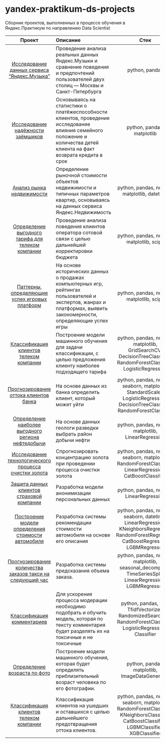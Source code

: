 # yandex-praktikum-ds-projects
Сборник проектов, выполненных в процессе обучения в Яндекс.Практикум по направлению Data Scientist

| Проект | Описание | Стек |
| :--------------------: | :--------------------- |:---------------------------:|
| [Исследование данных сервиса “Яндекс.Музыка”][4] | Проведение анализа реальных данных Яндекс.Музыки и сравнение поведения и предпочтений пользователей двух столиц — Москвы и Санкт-Петербурга | python, pandas |
| [Исследование надёжности заёмщиков][0] | Основываясь на статистики о платёжеспособности клиентов, проведение исследование влияния семейного положение и количества детей клиента на факт возврата кредита в срок | python, pandas, matplotlib |
| [Анализ рынка недвижимости][5] | Определение рыночной стоимости объектов недвижимости и типичных параметров квартир, основываясь на данных сервиса Яндекс.Недвижимость | python, pandas, numpy, matplotlib, datetime |
| [Определение выгодного тарифа для телеком компании][6] | Проведение анализа поведения клиентов оператора сотовой связи с целью дальнейшей корректировки бюджета | python, pandas, numpy, matplotlib, scipy |
| [Паттерны, определяющие успех игровых платформ][7] | На основе исторических данных о продажах компьютерных игр, рейтингах пользователей и экспертов, жанрах и платформах, выявить закономерности, определяющие успех игры | python, pandas, numpy, matplotlib, scipy |
| [Классификация клиентов телеком компании][8] | Построение модели машинного обучения для задачи классификации, с целью предложения клиенту наиболее подходящего тарифа | python, pandas, numpy, matplotlib, GridSearchCV, DecisionTreeClassifier, RandomForestClassifier, LogisticRegression |
| [Прогнозирование оттока клиентов банка][9] | На основе данных из банка определить клиент, который может уйти | python, pandas, numpy, seaborn, matplotlib, StandardScaler, LogisticRegression, DecisionTreeClassifier, RandomForestClassifier |
| [Определение наиболее выгодного региона нефтедобычи][10] | На основе данных геологи разведки выбрать район добычи нефти | python, pandas, numpy, matplotlib, LinearRegression |
| [Исследование технологического процесса очистки золота][11] | Спрогнозировать концентрацию золота при проведении процесса очистки золота | python, pandas, numpy, seaborn, matplotlib, RandomForestClassifier, LinearRegression, CatBoostClassifier|
| [Защита данных клиентов страховой компании][12] | Разработка модели анонимизации персональных данных | python, pandas, numpy, LinearRegression|
| [Построение модели определения стоимости автомобиля][13] | Разработка системы рекомендации стоимости автомобиля на основе его описания | python, pandas, numpy, seaborn, datetime, LinearRegression, KNeighborsRegressor, RandomForestRegressor, CatBoostRegressor, LGBMRegressor|
| [Прогнозирование количества заказов такси на следующий час][14] | Разработка системы предсказания объема заказа. | python, pandas, numpy, matplotlib,  seasonal_decompose, TimeSeriesSplit, LinearRegression, LGBMRegressor|
| [Классификация комментариев][1] | Для ускорения процесса модерации необходимо подобрать и обучить модель, которая по тексту комментария будет разделять их на токсичные и не токсичные | python, pandas, nltk, TfidfVectorizer, RandomizedSearchCV, RandomForestClassifier, LogisticRegression, Classifier |
| [Определение возраста по фото][2] | Построение модели машинного обучения, которая будет определять приблизительный возраст человека по его фотографии. | python, pandas, matplotlib, ImageDataGenerator |
| [Классификация клиентов телеком компании][3] | Классификация клиентов на ушедших и оставшихся с целью дальнейшего предотвращения оттока клиентов. | python, pandas, numpy, seaborn, matplotlib, RandomForestClassifier, KNeighborsClassifier, CatBoostClassifier, LGBMClassifier, XGBClassifier |

[0]: https://github.com/ElizavetaKondratenko/yandex-praktikum-ds-projects/tree/main/02-%D0%B8%D1%81%D1%81%D0%BB%D0%B5%D0%B4%D0%BE%D0%B2%D0%B0%D0%BD%D0%B8%D0%B5-%D0%BD%D0%B0%D0%B4%D0%B5%D0%B6%D0%BD%D0%BE%D1%81%D1%82%D0%B8-%D0%B7%D0%B0%D0%B5%D0%BC%D1%89%D0%B8%D0%BA%D0%BE%D0%B2
[1]: https://github.com/ElizavetaKondratenko/yandex-praktikum-ds-projects/tree/main/13-%D0%BA%D0%BB%D0%B0%D1%81%D1%81%D0%B8%D1%84%D0%B8%D0%BA%D0%B0%D1%86%D0%B8%D1%8F-%D0%BA%D0%BE%D0%BC%D0%BC%D0%B5%D0%BD%D1%82%D0%B0%D1%80%D0%B8%D0%B5%D0%B2
[2]: https://github.com/ElizavetaKondratenko/yandex-praktikum-ds-projects/tree/main/15-%D0%BE%D0%BF%D1%80%D0%B5%D0%B4%D0%B5%D0%BB%D0%B5%D0%BD%D0%B8%D0%B5-%D0%B2%D0%BE%D0%B7%D1%80%D0%B0%D1%81%D1%82%D0%B0-%D0%BF%D0%BE-%D1%84%D0%BE%D1%82%D0%BE
[3]: https://github.com/ElizavetaKondratenko/yandex-praktikum-ds-projects/tree/main/16-%D0%BA%D0%BB%D0%B0%D1%81%D1%81%D0%B8%D1%84%D0%B8%D0%BA%D0%B0%D1%86%D0%B8%D1%8F-%D0%BA%D0%BB%D0%B8%D0%B5%D0%BD%D1%82%D0%BE%D0%B2-%D1%82%D0%B5%D0%BB%D0%B5%D0%BA%D0%BE%D0%BC-%D0%BA%D0%BE%D0%BC%D0%BF%D0%B0%D0%BD%D0%B8%D0%B8
[4]: https://github.com/ElizavetaKondratenko/yandex-praktikum-ds-projects/tree/main/01-%D1%8F%D0%BD%D0%B4%D0%B5%D0%BA%D1%81-%D0%BC%D1%83%D0%B7%D1%8B%D0%BA%D0%B0
[5]: https://github.com/ElizavetaKondratenko/yandex-praktikum-ds-projects/tree/main/03-%D0%B0%D0%BD%D0%B0%D0%BB%D0%B8%D0%B7-%D1%80%D1%8B%D0%BD%D0%BA%D0%B0-%D0%BD%D0%B5%D0%B4%D0%B2%D0%B8%D0%B6%D0%B8%D0%BC%D0%BE%D1%81%D1%82%D0%B8
[6]: https://github.com/ElizavetaKondratenko/yandex-praktikum-ds-projects/tree/main/04-%D0%BE%D0%BF%D1%80%D0%B5%D0%B4%D0%B5%D0%BB%D0%B5%D0%BD%D0%B8%D0%B5-%D0%B2%D1%8B%D0%B3%D0%BE%D0%B4%D0%BD%D0%BE%D0%B3%D0%BE-%D1%82%D0%B0%D1%80%D0%B8%D1%84%D0%B0-%D0%B4%D0%BB%D1%8F-%D1%82%D0%B5%D0%BB%D0%B5%D0%BA%D0%BE%D0%BC-%D0%BA%D0%BE%D0%BC%D0%BF%D0%B0%D0%BD%D0%B8%D0%B8
[7]: https://github.com/ElizavetaKondratenko/yandex-praktikum-ds-projects/tree/main/05-%D0%BF%D0%B0%D1%82%D1%82%D0%B5%D1%80%D0%BD%D1%8B-%D0%BE%D0%BF%D1%80%D0%B5%D0%B4%D0%B5%D0%BB%D1%8F%D1%8E%D1%89%D0%B8%D0%B5-%D1%83%D1%81%D0%BF%D0%B5%D1%85-%D0%B8%D0%B3%D1%80%D0%BE%D0%B2%D1%8B%D1%85-%D0%BF%D0%BB%D0%B0%D1%82%D1%84%D0%BE%D1%80%D0%BC
[8]: https://github.com/ElizavetaKondratenko/yandex-praktikum-ds-projects/tree/main/06-%D0%BA%D0%BB%D0%B0%D1%81%D1%81%D0%B8%D1%84%D0%B8%D0%BA%D0%B0%D1%86%D0%B8%D1%8F-%D0%BA%D0%BB%D0%B8%D0%B5%D0%BD%D1%82%D0%BE%D0%B2-%D1%82%D0%B5%D0%BB%D0%B5%D0%BA%D0%BE%D0%BC-%D0%BA%D0%BE%D0%BC%D0%BF%D0%B0%D0%BD%D0%B8%D0%B8
[9]: https://github.com/ElizavetaKondratenko/yandex-praktikum-ds-projects/tree/main/07-%D0%BF%D1%80%D0%BE%D0%B3%D0%BD%D0%BE%D0%B7%D0%B8%D1%80%D0%BE%D0%B2%D0%B0%D0%BD%D0%B8%D0%B5-%D0%BE%D1%82%D1%82%D0%BE%D0%BA%D0%B0-%D0%BA%D0%BB%D0%B8%D0%B5%D0%BD%D1%82%D0%BE%D0%B2-%D0%B1%D0%B0%D0%BD%D0%BA%D0%B0
[10]: https://github.com/ElizavetaKondratenko/yandex-praktikum-ds-projects/tree/main/08-%D0%BE%D0%BF%D1%80%D0%B5%D0%B4%D0%B5%D0%BB%D0%B5%D0%BD%D0%B8%D0%B5-%D0%BD%D0%B0%D0%B8%D0%B1%D0%BE%D0%BB%D0%B5%D0%B5-%D0%B2%D1%8B%D0%B3%D0%BE%D0%B4%D0%BD%D0%BE%D0%B3%D0%BE-%D1%80%D0%B5%D0%B3%D0%B8%D0%BE%D0%BD%D0%B0-%D0%BD%D0%B5%D1%84%D1%82%D0%B5%D0%B4%D0%BE%D0%B1%D1%8B%D1%87%D0%B8
[11]: https://github.com/ElizavetaKondratenko/yandex-praktikum-ds-projects/tree/main/09-%D0%B8%D1%81%D1%81%D0%BB%D0%B5%D0%B4%D0%BE%D0%B2%D0%B0%D0%BD%D0%B8%D0%B5-%D1%82%D0%B5%D1%85%D0%BD%D0%BE%D0%BB%D0%BE%D0%B3%D0%B8%D1%87%D0%B5%D1%81%D0%BA%D0%BE%D0%B3%D0%BE-%D0%BF%D1%80%D0%BE%D1%86%D0%B5%D1%81%D1%81%D0%B0-%D0%BE%D1%87%D0%B8%D1%81%D1%82%D0%BA%D0%B8-%D0%B7%D0%BE%D0%BB%D0%BE%D1%82%D0%B0
[12]: https://github.com/ElizavetaKondratenko/yandex-praktikum-ds-projects/tree/main/10-%D0%B7%D0%B0%D1%89%D0%B8%D1%82%D0%B0-%D0%B4%D0%B0%D0%BD%D0%BD%D1%8B%D1%85-%D0%BA%D0%BB%D0%B8%D0%B5%D0%BD%D1%82%D0%BE%D0%B2-%D1%81%D1%82%D1%80%D0%B0%D1%85%D0%BE%D0%B2%D0%BE%D0%B9-%D0%BA%D0%BE%D0%BC%D0%BF%D0%B0%D0%BD%D0%B8%D0%B8
[13]: https://github.com/ElizavetaKondratenko/yandex-praktikum-ds-projects/tree/main/11-%D0%BF%D0%BE%D1%81%D1%82%D1%80%D0%BE%D0%B5%D0%BD%D0%B8%D0%B5-%D0%BC%D0%BE%D0%B4%D0%B5%D0%BB%D0%B8-%D0%BE%D0%BF%D1%80%D0%B5%D0%B4%D0%B5%D0%BB%D0%B5%D0%BD%D0%B8%D1%8F-%D1%81%D1%82%D0%BE%D0%B8%D0%BC%D0%BE%D1%81%D1%82%D0%B8-%D0%B0%D0%B2%D1%82%D0%BE%D0%BC%D0%BE%D0%B1%D0%B8%D0%BB%D1%8F
[14]: https://github.com/ElizavetaKondratenko/yandex-praktikum-ds-projects/tree/main/12-%D0%BF%D1%80%D0%BE%D0%B3%D0%BD%D0%BE%D0%B7%D0%B8%D1%80%D0%BE%D0%B2%D0%B0%D0%BD%D0%B8%D0%B5-%D0%BA%D0%BE%D0%BB%D0%B8%D1%87%D0%B5%D1%81%D1%82%D0%B2%D0%B0-%D0%B7%D0%B0%D0%BA%D0%B0%D0%B7%D0%BE%D0%B2-%D1%82%D0%B0%D0%BA%D1%81%D0%B8-%D0%BD%D0%B0-%D1%81%D0%BB%D0%B5%D0%B4%D1%83%D1%8E%D1%89%D0%B8%D0%B9-%D1%87%D0%B0%D1%81
[15]:
[16]:
